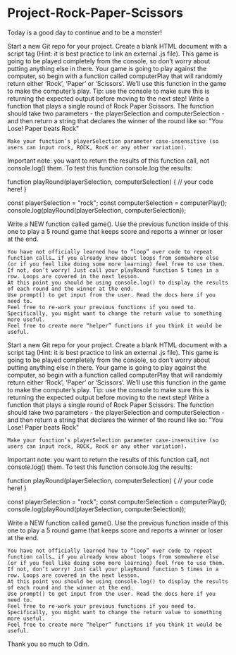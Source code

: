 # Project-Rock-Paper-Scissors
Today is a good day to continue and to be a monster!

Start a new Git repo for your project.
Create a blank HTML document with a script tag (Hint: it is best practice to link an external .js file). This game is going to be played completely from the console, so don’t worry about putting anything else in there.
Your game is going to play against the computer, so begin with a function called computerPlay that will randomly return either ‘Rock’, ‘Paper’ or ‘Scissors’. We’ll use this function in the game to make the computer’s play. Tip: use the console to make sure this is returning the expected output before moving to the next step!
Write a function that plays a single round of Rock Paper Scissors. The function should take two parameters - the playerSelection and computerSelection - and then return a string that declares the winner of the round like so: "You Lose! Paper beats Rock"

    Make your function’s playerSelection parameter case-insensitive (so users can input rock, ROCK, RocK or any other variation).

Important note: you want to return the results of this function call, not console.log() them. To test this function console.log the results:

function playRound(playerSelection, computerSelection) {
  // your code here!
}

const playerSelection = "rock";
const computerSelection = computerPlay();
console.log(playRound(playerSelection, computerSelection));

Write a NEW function called game(). Use the previous function inside of this one to play a 5 round game that keeps score and reports a winner or loser at the end.

    You have not officially learned how to “loop” over code to repeat function calls… if you already know about loops from somewhere else (or if you feel like doing some more learning) feel free to use them. If not, don’t worry! Just call your playRound function 5 times in a row. Loops are covered in the next lesson.
    At this point you should be using console.log() to display the results of each round and the winner at the end.
    Use prompt() to get input from the user. Read the docs here if you need to.
    Feel free to re-work your previous functions if you need to. Specifically, you might want to change the return value to something more useful.
    Feel free to create more “helper” functions if you think it would be useful.

Start a new Git repo for your project.
Create a blank HTML document with a script tag (Hint: it is best practice to link an external .js file). This game is going to be played completely from the console, so don’t worry about putting anything else in there.
Your game is going to play against the computer, so begin with a function called computerPlay that will randomly return either ‘Rock’, ‘Paper’ or ‘Scissors’. We’ll use this function in the game to make the computer’s play. Tip: use the console to make sure this is returning the expected output before moving to the next step!
Write a function that plays a single round of Rock Paper Scissors. The function should take two parameters - the playerSelection and computerSelection - and then return a string that declares the winner of the round like so: "You Lose! Paper beats Rock"

    Make your function’s playerSelection parameter case-insensitive (so users can input rock, ROCK, RocK or any other variation).

Important note: you want to return the results of this function call, not console.log() them. To test this function console.log the results:

function playRound(playerSelection, computerSelection) {
  // your code here!
}

const playerSelection = "rock";
const computerSelection = computerPlay();
console.log(playRound(playerSelection, computerSelection));

Write a NEW function called game(). Use the previous function inside of this one to play a 5 round game that keeps score and reports a winner or loser at the end.

    You have not officially learned how to “loop” over code to repeat function calls… if you already know about loops from somewhere else (or if you feel like doing some more learning) feel free to use them. If not, don’t worry! Just call your playRound function 5 times in a row. Loops are covered in the next lesson.
    At this point you should be using console.log() to display the results of each round and the winner at the end.
    Use prompt() to get input from the user. Read the docs here if you need to.
    Feel free to re-work your previous functions if you need to. Specifically, you might want to change the return value to something more useful.
    Feel free to create more “helper” functions if you think it would be useful.

Thank you so much to Odin.